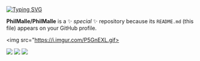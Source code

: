 <!--### Hi there 👋 -->
<p align="center">
  
[![Typing SVG](https://readme-typing-svg.demolab.com?font=Terminal&pause=1000&color=24F700&random=false&width=435&lines=Trying+bruteforce+;found+valid+credentials+;trying+to+connect+on+port+1337;Access+Granted+...+pwn3d)](https://git.io/typing-svg)

**PhilMalle/PhilMalle** is a ✨ _special_ ✨ repository because its `README.md` (this file) appears on your GitHub profile.

<!--📊💬STATTITLE / 🌐WEBSITE: https://textanim.com/ -->
<!-- <p align="center"> -->
<img src="https://i.imgur.com/P5GnEXL.gif> 

![](https://github-readme-stats.vercel.app/api?username=philmalle&theme=vue-dark&hide_border=true&include_all_commits=true&bg_color=0d1117&hide=issues,contribs&count_private=true)  ![](https://github-readme-stats.vercel.app/api/top-langs/?username=philmalle&theme=vue-dark&bg_color=0d1117&hide_border=true&include_all_commits=true&layout=compact&langs_count=6) 
![](https://github-readme-streak-stats.herokuapp.com/?user=philmalle&theme=vue-dark&background=0d1117&hide_border=true)<br/>
